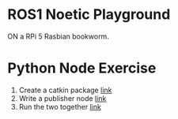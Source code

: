 # ROS1 Noetic Playground

ON a RPi 5 Rasbian bookworm.

# Python Node Exercise

1. Create a catkin package [link](http://wiki.ros.org/ROS/Tutorials/CreatingPackage)
2. Write a publisher node [link](http://wiki.ros.org/ROS/Tutorials/WritingPublisherSubscriber%28python%29)
3. Run the two together [link](http://wiki.ros.org/ROS/Tutorials/ExaminingPublisherSubscriber)